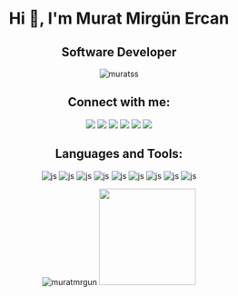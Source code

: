 <h1 align="center">Hi 👋, I'm Murat Mirgün Ercan</h1>
<h2 align="center" >Software Developer </h2>
<p align="middle"> <img src="https://komarev.com/ghpvc/?username=muratss&label=Profile%20views&color=0e75b6&style=flat" alt="muratss" /> </p>


<h2 align="center">Connect with me:</h2>
<p align="center">
  <a href="mailto:murat@murat.codes?subject=[GitHub]%20🔥%20Prise%20de%20contact&body=Bonjour%20Stan%2C%0A%0AJe%20viens%20vers%20toi%20aujourd%27hui%20apr%C3%A8s%20avoir%20vu%20ton%20profil%20GitHub%20pour%20..."><img src="https://img.shields.io/badge/e‑mail-D14836.svg?style=for-the-badge&logo=GMail&logoColor=white"/></a>
  <a href="https://instagram.com/murat.m.ercann"><img src="https://img.shields.io/badge/instagram-E4405F.svg?style=for-the-badge&logo=instagram&logoColor=white"/></a>
  <a href="https://muratmirgun.medium.com/"><img src="https://img.shields.io/badge/medium-9146FF.svg?style=for-the-badge&logo=medium&logoColor=white"/></a>
  <a href="https://linkedin.com/in/murat-m-ercan"><img src="https://img.shields.io/badge/linkedin-0077B5.svg?style=for-the-badge&logo=linkedin&logoColor=white"/></a>
  <a href="https://twitter.com/muratmirgun"><img src="https://img.shields.io/badge/twitter-1DA1F2.svg?style=for-the-badge&logo=twitter&logoColor=white"/></a>
  <a href="https://www.youtube.com/c/uclganws4qrkzzrgwmwvvfug"><img src="https://img.shields.io/badge/youtube-9116EF.svg?style=for-the-badge&logo=youtube&logoColor=white"/></a>
</p>

<h2 align="center">Languages and Tools:</h2>
<p align="center">
 
<img src="https://img.shields.io/badge/-JavaScript-black?style=flat-square&logo=javascript" alt="js">
<img src="https://img.shields.io/badge/-Vim-00599C?style=flat-square&logo=vim" alt="js">
<img src="https://img.shields.io/badge/-Golang-007ACC?style=flat-square&logo=go" alt="js">
<img src="https://img.shields.io/badge/-Python-black?style=flat-square&logo=Python" alt="js">
<img src="https://img.shields.io/badge/-C++-00599C?style=flat-square&logo=c" alt="js">
<img src="https://img.shields.io/badge/-Docker-black?style=flat-square&logo=docker" alt="js">
<img src="https://img.shields.io/badge/-Git-black?style=flat-square&logo=git" alt="js">
<img src="https://img.shields.io/badge/-GitHub-181717?style=flat-square&logo=github" alt="js">
<img src="https://img.shields.io/badge/-Arduino-C51A4A?style=flat-square&logo=Arduino" alt="js">


</p>

<p align="center">
<img src="https://github-readme-stats.vercel.app/api/top-langs/?username=muratmirgun&layout=compact&hide=html&theme=radical" alt="muratmrgun"/>
<img height="170em" src="https://github-readme-stats.vercel.app/api?username=muratmirgun&show_icons=true&theme=radical"/>


</p>




